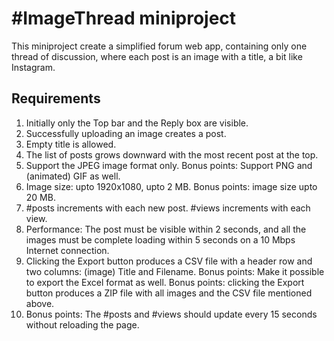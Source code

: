 #ImageThread miniproject
====
This miniproject create a simplified forum web app, containing only one thread of
discussion, where each post is an image with a title, a bit like Instagram.
## Requirements
1. Initially only the Top bar and the Reply box are visible.
2. Successfully uploading an image creates a post.
3. Empty title is allowed.
4. The list of posts grows downward with the most recent post at the top.
5. Support the JPEG image format only. Bonus points: Support PNG and (animated) GIF as
well.
6. Image size: upto 1920x1080, upto 2 MB. Bonus points: image size upto 20 MB.
7. #posts increments with each new post. #views increments with each view.
8. Performance: The post must be visible within 2 seconds, and all the images must be
complete loading within 5 seconds on a 10 Mbps Internet connection.
9. Clicking the Export button produces a CSV file with a header row and two columns:
(image) Title and Filename. Bonus points: Make it possible to export the Excel format as
well. Bonus points: clicking the Export button produces a ZIP file with all images and the
CSV file mentioned above.
10. Bonus points: The #posts and #views should update every 15 seconds without reloading
the page.
